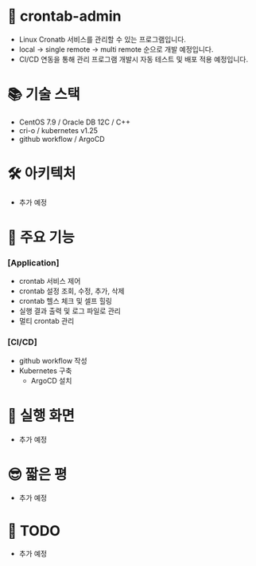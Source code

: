 # 🐑 crontab-admin

- Linux Cronatb 서비스를 관리할 수 있는 프로그램입니다.
- local -> single remote -> multi remote 순으로 개발 예정입니다.
- CI/CD 연동을 통해 관리 프로그램 개발시 자동 테스트 및 배포 적용 예정입니다.

# 📚 기술 스택

- CentOS 7.9 / Oracle DB 12C / C++
- cri-o / kubernetes v1.25
- github workflow / ArgoCD

# 🛠 아키텍처
- 추가 예정

# 🌟 주요 기능
### [Application]
- crontab 서비스 제어
- crontab 설정 조회, 수정, 추가, 삭제
- crontab 헬스 체크 및 셀프 힐링
- 실행 결과 출력 및 로그 파일로 관리
- 멀티 crontab 관리

### [CI/CD]
- github workflow 작성
- Kubernetes 구축
  - ArgoCD 설치

# 🌠 실행 화면
- 추가 예정

# 😎 짧은 평
- 추가 예정

# 🎃 TODO
- 추가 예정
